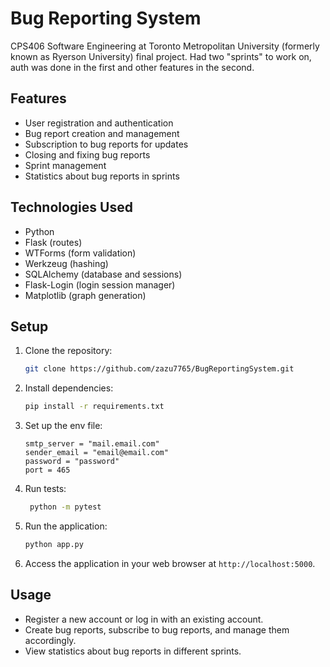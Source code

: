 
# Bug Reporting System

CPS406 Software Engineering at Toronto Metropolitan University (formerly known as Ryerson University) final project.
Had two "sprints" to work on, auth was done in the first and other features in the second.

## Features

- User registration and authentication
- Bug report creation and management
- Subscription to bug reports for updates
- Closing and fixing bug reports
- Sprint management
- Statistics about bug reports in sprints

## Technologies Used

- Python
- Flask (routes)
- WTForms (form validation)
- Werkzeug (hashing)
- SQLAlchemy (database and sessions)
- Flask-Login (login session manager)
- Matplotlib (graph generation)

## Setup

1. Clone the repository:

   ```bash
   git clone https://github.com/zazu7765/BugReportingSystem.git
   ```

2. Install dependencies:

   ```bash
   pip install -r requirements.txt
   ```

3. Set up the env file:
    ```text
    smtp_server = "mail.email.com"
    sender_email = "email@email.com"
    password = "password"
    port = 465
    ```
   
4. Run tests:
   ```bash
    python -m pytest
    ```
4. Run the application:

   ```bash
   python app.py
   ```

5. Access the application in your web browser at `http://localhost:5000`.

## Usage

- Register a new account or log in with an existing account.
- Create bug reports, subscribe to bug reports, and manage them accordingly.
- View statistics about bug reports in different sprints.
